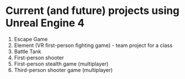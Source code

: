 # Current (and future) projects using Unreal Engine 4  
  
1. Escape Game
2. Element (VR first-person fighting game) - team project for a class
3. Battle Tank 
4. First-person shooter  
5. First-person stealth game (multiplayer)  
6. Third-person shooter game (multiplayer)  
